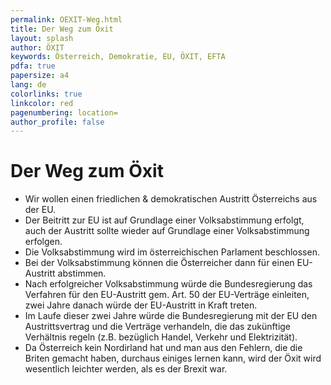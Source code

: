 ```yaml
---
permalink: OEXIT-Weg.html
title: Der Weg zum Öxit
layout: splash
author: ÖXIT
keywords: Österreich, Demokratie, EU, ÖXIT, EFTA
pdfa: true
papersize: a4
lang: de
colorlinks: true
linkcolor: red
pagenumbering: location=
author_profile: false
---
```


# Der Weg zum Öxit

* Wir wollen einen friedlichen & demokratischen Austritt Österreichs aus der EU.
* Der Beitritt zur EU ist auf Grundlage einer Volksabstimmung erfolgt, auch der Austritt sollte wieder auf Grundlage einer Volksabstimmung erfolgen.
* Die Volksabstimmung wird im österreichischen Parlament beschlossen.
* Bei der Volksabstimmung können die Österreicher dann für einen EU-Austritt abstimmen.
* Nach erfolgreicher Volksabstimmung würde die Bundesregierung das Verfahren für den EU-Austritt gem. Art. 50 der EU-Verträge einleiten, zwei Jahre danach würde der EU-Austritt in Kraft treten.
* Im Laufe dieser zwei Jahre würde die Bundesregierung mit der EU den Austrittsvertrag und die Verträge verhandeln, die das zukünftige Verhältnis regeln (z.B. bezüglich Handel, Verkehr und Elektrizität).
* Da Österreich kein Nordirland hat und man aus den Fehlern, die die Briten gemacht haben, durchaus einiges lernen kann, wird der Öxit wird wesentlich leichter werden, als es der Brexit war.  
